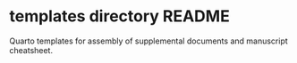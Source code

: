 # templates directory README

Quarto templates for assembly of supplemental documents and manuscript 
cheatsheet.